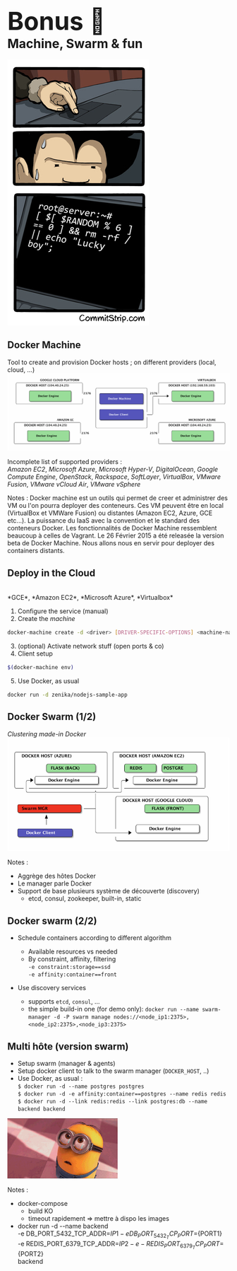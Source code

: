 # <span style="font-size: 2em;"><span style="font-weight: bold;">Bonus</span> 🐳</span> <br/> Machine, Swarm & fun

![](ressources/roulette-russe.jpg)



## Docker Machine

Tool to create and provision Docker hosts ; on different providers (local, cloud, …)
![](ressources/dockermachine.png)

Incomplete list of supported providers : <br/>
*Amazon EC2*, *Microsoft Azure*, *Microsoft Hyper-V*, *DigitalOcean*, *Google Compute Engine*, *OpenStack*, *Rackspace*, *SoftLayer*, *VirtualBox*, *VMware Fusion*, *VMware vCloud Air*, *VMware vSphere*

Notes :
Docker machine est un outils qui permet de creer et administrer des VM ou l'on pourra deployer des conteneurs. Ces VM peuvent être en local (VirtualBox et VMWare Fusion) ou distantes (Amazon EC2, Azure, GCE etc...). La puissance du IaaS avec la convention et le standard des conteneurs Docker. 
Les fonctionnalités de Docker Machine ressemblent beaucoup à celles de Vagrant. 
Le 26 Février 2015 a été releasée la version beta de Docker Machine.
Nous allons nous en servir pour deployer des containers distants.



## Deploy in the Cloud
<br/>
*GCE*, *Amazon EC2*, *Microsoft Azure*, *Virtualbox*<br/>

1. Configure the service (manual)
2. Create the *machine*
```bash
docker-machine create -d <driver> [DRIVER-SPECIFIC-OPTIONS] <machine-name>
```
3. (optional) Activate network stuff (open ports & co)
4. Client setup
```bash
$(docker-machine env)
```
5. Use Docker, as usual
```bash
docker run -d zenika/nodejs-sample-app
```



## Docker Swarm (1/2)

*Clustering made-in Docker*
![](ressources/multihost-swarm.png)


Notes :
- Aggrège des hôtes Docker
- Le manager parle Docker
- Support de base plusieurs système de découverte (discovery)
    - etcd, consul, zookeeper, built-in, static




## Docker swarm (2/2)

- Schedule containers according to different algorithm
  - Available resources vs needed
  - By constraint, affinity, filtering<br/>
    ``-e constraint:storage==ssd``<br/>
    ``-e affinity:container==front``

- Use discovery services
    - supports ``etcd``, ``consul``, …
    - the simple build-in one (for demo only):
    ``docker run --name swarm-manager -d -P swarm manage nodes://<node_ip1:2375>,<node_ip2:2375>,<node_ip3:2375>``




## Multi hôte (version swarm)

- Setup swarm (manager & agents)
- Setup docker client to talk to the swarm manager (``DOCKER_HOST``, ..)
- Use Docker, as usual :
<br/>``$ docker run -d --name postgres postgres``
<br/>``$ docker run -d -e affinity:container==postgres --name redis redis``
<br/>``$ docker run -d --link redis:redis --link postgres:db --name backend backend``

![](ressources/giphy_minions1.gif)

Notes :
- docker-compose
    - build KO
    - timeout rapidement => mettre à dispo les images
- docker run -d --name backend \
  -e DB_PORT_5432_TCP_ADDR=${IP1} -e DB_PORT_5432_TCP_PORT=${PORT1} \
  -e REDIS_PORT_6379_TCP_ADDR=${IP2} -e -REDIS_PORT_6379_TCP_PORT=${PORT2} \
  backend


